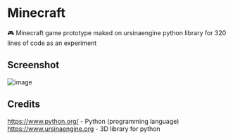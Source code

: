 # Minecraft
🎮 Minecraft game prototype maked on ursinaengine python library for 320 lines of code as an experiment

## Screenshot
![image](https://user-images.githubusercontent.com/69617058/153894269-8b8578c9-955c-4120-9ad8-353231577d7c.png)

## Credits
https://www.python.org/ -  Python (programming language)  
https://www.ursinaengine.org - 3D library for python  
